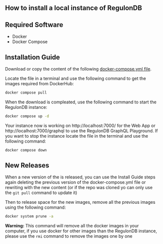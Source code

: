 ## How to install a local instance of RegulonDB

## Required Software
- Docker
- Docker Compose

## Installation Guide

Download or copy the content of the following [docker-compose.yml file](https://regulondbdata.ccg.unam.mx/docker/docker-compose.yml).

Locate the file in a terminal and use the following command to get the images required from DockerHub: 

```bash
docker compose pull
```

When the download is compleated, use the following command to start the RegulonDB instance:
```bash
docker compose up -d
````

Your instance now is working on http://localhost:7000/ for the Web App or http://localhost:7000/graphql to use the RegulonDB GraphQL Playground. If you want to stop the instance locate the file in the terminal and use the following command:
```bash
docker compose down
```

## New Releases
When a new version of the is released, you can use the Install Guide steps again deleting the previous version of the docker-compose.yml file or rewriting with the new content (or if the repo was cloned yo can only use the ```git pull``` command to update it)

Then to release space for the new images, remove all the previous images using the following command:
```bash
docker system prune -a
```
**Warning:** This command will remove all the docker images in your computer, if you use docker for other images than the RegulonDB instance, please use the ```rmi``` command to remove the images one by one
